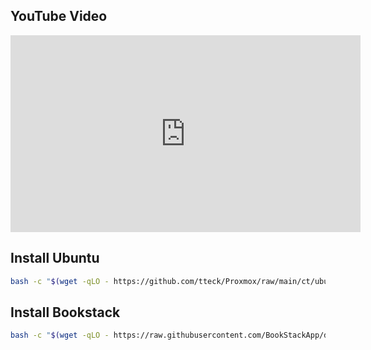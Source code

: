 ## YouTube Video

<iframe width="560" height="315" src="https://www.youtube.com/embed/oi1zZEkB9Nc" title="YouTube video player" frameborder="0" allow="accelerometer; autoplay; clipboard-write; encrypted-media; gyroscope; picture-in-picture; web-share" allowfullscreen></iframe>

## Install Ubuntu

```bash
bash -c "$(wget -qLO - https://github.com/tteck/Proxmox/raw/main/ct/ubuntu.sh)"
```

## Install Bookstack

```bash
bash -c "$(wget -qLO - https://raw.githubusercontent.com/BookStackApp/devops/main/scripts/installation-ubuntu-22.04.sh)"
```
